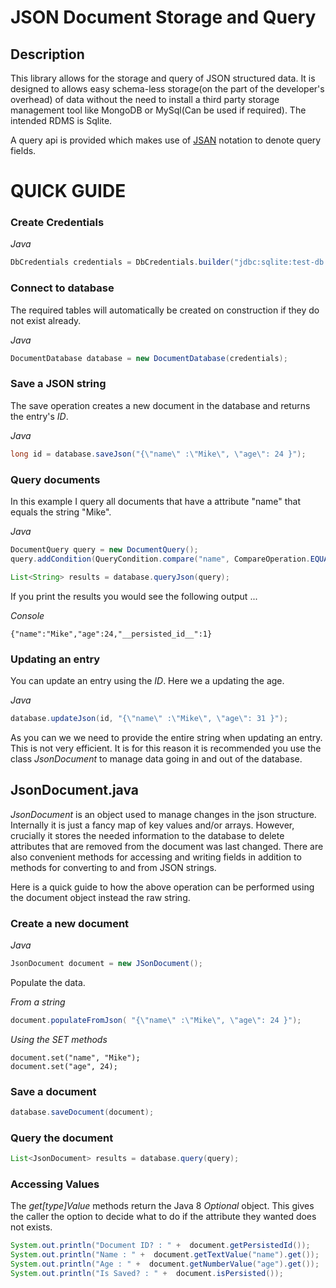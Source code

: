 # JSON Document Storage and Query


## Description

This library allows for the storage and query of JSON structured data. It is
designed to allows easy schema-less storage(on the part of the developer's overhead) of data without the need to install a
third party storage management tool like MongoDB or MySql(Can be used if required). The intended RDMS is Sqlite.

A query api is provided which makes use of [JSAN](https://github.com/fredriquesamuels/JSAN/wiki) notation to denote query fields.

# QUICK GUIDE

### Create Credentials

*Java*
```java
DbCredentials credentials = DbCredentials.builder("jdbc:sqlite:test-db.db", DbTarget.DRIVER_SQLITE).build();
```

### Connect to database

The required tables will automatically be created on construction
if they do not exist already.

*Java*
```java
DocumentDatabase database = new DocumentDatabase(credentials);
```

### Save a JSON string

The save operation creates a new document in the database and returns
the entry's *ID*.

*Java*
```java
long id = database.saveJson("{\"name\" :\"Mike\", \"age\": 24 }");
```

### Query documents

In this example I query all documents that have a attribute "name" that equals
the string "Mike".

*Java*
```java
DocumentQuery query = new DocumentQuery();
query.addCondition(QueryCondition.compare("name", CompareOperation.EQUALS, "Mike"));

List<String> results = database.queryJson(query);
```

If you print the results you would see the following output ...

*Console*
```
{"name":"Mike","age":24,"__persisted_id__":1}
```

### Updating an entry

You can update an entry using the *ID*.
Here we a updating the age.

*Java*
```java
database.updateJson(id, "{\"name\" :\"Mike\", \"age\": 31 }");
```

As you can we we need to provide the entire string when updating
an entry. This is not very efficient. It is for this reason it is recommended
you use the class *JsonDocument* to manage data going in and out of the
database.

## JsonDocument.java

*JsonDocument* is an object used to manage changes in the json structure.
Internally it is just a fancy map of key values and/or arrays. However, crucially
it stores the needed information to the database to delete attributes that
are removed from the document was last changed. There are also convenient methods for accessing and writing fields in addition to methods for converting to and from JSON strings.

Here is a quick guide to how the above operation can be performed
using the document object instead the raw string.

### Create a new document

*Java*
```java
JsonDocument document = new JSonDocument();
```

Populate the data.

*From a string*
```java
document.populateFromJson( "{\"name\" :\"Mike\", \"age\": 24 }");
```

*Using the SET methods*
```
document.set("name", "Mike");
document.set("age", 24);
```

### Save a document

```java
database.saveDocument(document);
```

### Query the document
```java
List<JsonDocument> results = database.query(query);
```

### Accessing Values

The *get[type]Value* methods return the Java 8 *Optional* object. This
gives the caller the option to decide what to do if the attribute they
wanted does not exists.

```java
System.out.println("Document ID? : " +  document.getPersistedId());
System.out.println("Name : " +  document.getTextValue("name").get());
System.out.println("Age : " +  document.getNumberValue("age").get());
System.out.println("Is Saved? : " +  document.isPersisted());
```